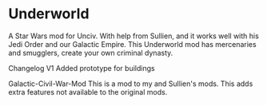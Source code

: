# Underworld
A  Star Wars mod for Unciv. With help from Sullien, and it works well with his Jedi Order and our Galactic Empire. This Underworld mod has mercenaries and smugglers, create your own criminal dynasty.

Changelog
V1 Added prototype for buildings

Galactic-Civil-War-Mod
This is a mod to my and Sullien's mods. This adds extra features not available to the original mods.
